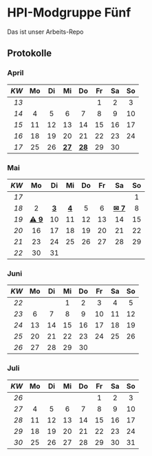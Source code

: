 # HPI-Modgruppe Fünf

Das ist unser Arbeits-Repo

## Protokolle

### April
*KW*| Mo  | Di  | Mi  | Do  | Fr  | Sa  | So
---:|:---:|:---:|:---:|:---:|:---:|:---:|:---:
*13*|     |     |     |     | 1   | 2   | 3  
*14*| 4   | 5   | 6   | 7   | 8   | 9   | 10 
*15*| 11  | 12  | 13  | 14  | 15  | 16  | 17 
*16*| 18  | 19  | 20  | 21  | 22  | 23  | 24 
*17*| 25  | 26  | **[27](protokolle/2016-04-27.md)** | **[28](protokolle/2016-04-28.md)** | 29  | 30  

### Mai
*KW*| Mo  | Di  | Mi  | Do  | Fr  | Sa  | So
---:|:---:|:---:|:---:|:---:|:---:|:---:|:---:
*17*|     |     |     |     |     |     | 1  
*18*| 2   | **[3](protokolle/2016-05-03.md)**  | **[4](protokolle/2016-05-04.md)**   | 5   | 6   | **[✉ 7](# "12 Uhr: Deadline Texte und Abbildungen")** |  8   
*19*| **[⚠ 9](# "Abgabe Ausbaustufe 0 Analysedokument")**  | 10  | 11  | 12  | 13  | 14  | 15 
*20*| 16  | 17  | 18  | 19  | 20  | 21  | 22 
*21*| 23  | 24  | 25  | 26  | 27  | 28  | 29
*22*| 30  | 31  |     |     |     |     |   

### Juni
*KW*| Mo  | Di  | Mi  | Do  | Fr  | Sa  | So
---:|:---:|:---:|:---:|:---:|:---:|:---:|:---:
*22*|     |     | 1   | 2   | 3   | 4   | 5  
*23*| 6   | 7   | 8   | 9   | 10  | 11  | 12  
*24*| 13  | 14  | 15  | 16  | 17  | 18  | 19 
*25*| 20  | 21  | 22  | 23  | 24  | 25  | 26 
*26*| 27  | 28  | 29  | 30  |     |     |   

### Juli
*KW*| Mo  | Di  | Mi  | Do  | Fr  | Sa  | So
---:|:---:|:---:|:---:|:---:|:---:|:---:|:---:
*26*|     |     |     |     | 1   | 2   | 3  
*27*| 4   | 5   | 6   | 7   | 8   | 9   | 10 
*28*| 11  | 12  | 13  | 14  | 15  | 16  | 17 
*29*| 18  | 19  | 20  | 21  | 22  | 23  | 24 
*30*| 25  | 26  | 27  | 28  | 29  | 30  | 31
